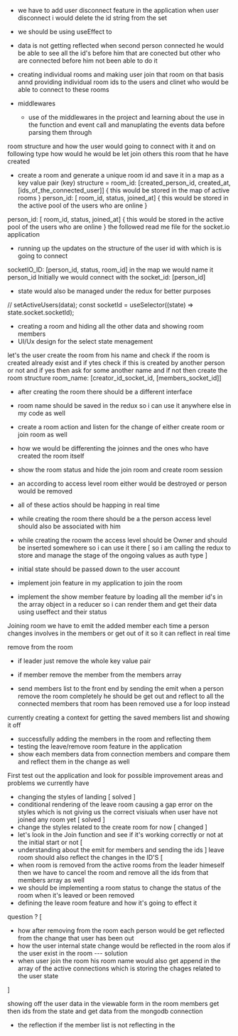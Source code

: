 - we have to add user disconnect feature in the application when user disconnect i would delete the id string from the set
- we should be using useEffect to
- data is not getting reflected when second person connected he would be able to see all the id's before him that are conected but other who are connected before him not been able to do it 
- creating individual rooms and making user join that room on that basis annd providing individual room ids to the users and clinet who would be able to connect to these rooms 

- middlewares
  - use of the middlewares in the project and learning about the use in the function and event call and manuplating the events data before parsing them through

room structure and how the user would going to connect with it and on following type how would he would be let join others this room that he have created 
- create a room and generate a unique room id and save it in a map as a key value pair (key)
structure = 
room_id: [created_person_id, created_at, [ids_of_the_connected_user]]     { this would be stored in the map of active rooms }
person_id: [ room_id, status, joined_at]  { this would be stored in the active pool of the users who are online }

person_id: [ room_id, status, joined_at]  { this would be stored in the active pool of the users who are online }
the followed read me file for the socket.io application
-  running up the updates on the structure of the user id with which is is going to connect

socketIO_ID: [person_id, status, room_id]
in the map we would name it person_id
Initially we would connect with the socket_id: [person_id]
- state would also be managed under the redux for better purposes 

// setActiveUsers(data);
const socketId = useSelector((state) => state.socket.socketId);
- creating a room and hiding all the other data and showing room members 
- UI/Ux design for the select state menagement


let's the user create the room from his name and check if the room is created already exist and if ytes check if this is created by another person or not and if yes then ask for some another name and if not then create the room
structure 
room_name: [creator_id_socket_id, [members_socket_id]]


- after creating the room there should be a different interface 
- room name should be saved in the redux so i can use it anywhere else in my code as well
- create a room action and listen for the change of either create room or join room as well 
- how we would be differenting the joinnes and the ones who have created the room itself



- show the room status and hide the join room and create room session 
- an according to access level room either would be destroyed or person would be removed
- all of these actios should be happing in real time 
- while creating the room there should be a the person access level should also be associated with him
- while creating the roowm the access level should be Owner and should be inserted somewhere so i can use it there
 [ so i am calling the redux to store and manage the stage of the ongoing values as auth type ]
- initial state should be passed down to the user account 
- implement join feature in my application to join the room
- implement the show member feature by loading all the member id's in the array object in a reducer so i can render them and get their data using useffect and their status 

Joining room 
we have to emit the added member each time a person changes involves in the members or get out of it so it can reflect in real time 

remove from the room 
- if leader just remove the whole key value pair
- if member remove the member from the members array

- send members list to the front end by sending the emit 
when a person remove the room completely he should be get out and reflect to all the connected members that room has been removed 
use a for loop instead 

currently creating a context for getting the saved members list and showing it off 

- successfully adding the members in the room and reflecting them
- testing the leave/remove room feature in the application
- show each members data from connection members and compare them and reflect them in the change as well

First test out the application and look for possible improvement areas and problems we currently have 

- changing the styles of landing [ solved ] 
- conditional rendering of the leave room causing a gap error on the styles which is not giving us the correct visiuals when user have not joined any room yet  [ solved ]
- change the styles related to the create room for now [ changed ]
- let's look in the Join function and see if it's working correctly or not at the initial start or not 
[ 
- understanding about the emit for members and sending the ids 
]
leave room should also reflect the changes in the ID'S
[
- when room is removed from the active rooms from the leader himeself then we have to cancel the room and remove all the ids from that members array as well 
- we should be implementing a room status to change the status of the room when it's leaved or been removed 
- defining the leave room feature and how it's going to effect it 

question ?
[ 
- how after removing from the room each person would be get reflected from the change that user has been out 
- how the user internal state change would be reflected in the room alos if the user exist in the room 
--- solution
- when user join the room his room name would also get append in the array of the active connections which is storing the chages related to the user state 

]

showing off the user data in the viewable form in the room members get then ids from the state and get data from the mongodb connection 
- the reflection if the member list is not reflecting in the 
